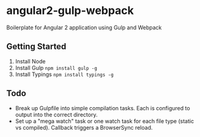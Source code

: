 # angular2-gulp-webpack
Boilerplate for Angular 2 application using Gulp and Webpack

## Getting Started

1. Install Node
2. Install Gulp `npm install gulp -g`
3. Install Typings `npm install typings -g`

## Todo
- Break up Gulpfile into simple compilation tasks. Each is configured to output into the correct directory.
- Set up a "mega watch" task or one watch task for each file type (static vs compiled). Callback triggers a BrowserSync reload.
